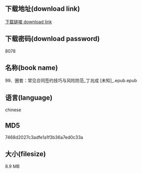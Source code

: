 ## 下载地址(download link)
[下载链接 download link](https://voluble-croquembouche-d321dc.netlify.app/?s=99%E3%80%81%E5%9C%88%E5%A5%97%EF%BC%9A%E5%B8%B8%E8%A7%81%E5%90%88%E5%90%8C%E7%AD%BE%E7%BA%A6%E6%8A%80%E5%B7%A7%E4%B8%8E%E9%A3%8E%E9%99%A9%E9%98%B2%E8%8C%83_%E4%B8%81%E5%85%86%E6%88%90+%5B%E6%9C%AA%E7%9F%A5%5D_.epub)

## 下载密码(download password)
8078

## 名称(book name)
99、圈套：常见合同签约技巧与风险防范_丁兆成 [未知]_.epub.epub

## 语言(language)
chinese

## MD5
7468d2027c3adfe1a1f3b36a7ed0c33a

## 大小(filesize)
8.9 MB
